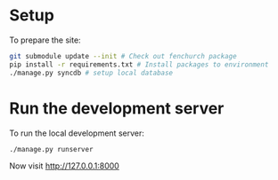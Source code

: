 Setup
===

To prepare the site:

``` bash
git submodule update --init # Check out fenchurch package
pip install -r requirements.txt # Install packages to environment
./manage.py syncdb # setup local database
```

Run the development server
===

To run the local development server:

``` bash
./manage.py runserver
```

Now visit <http://127.0.0.1:8000>
